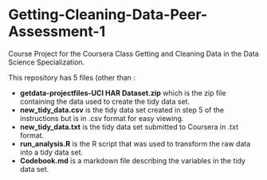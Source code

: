 # Getting-Cleaning-Data-Peer-Assessment-1
Course Project for the Coursera Class Getting and Cleaning Data in the Data Science Specialization.

This repository has 5 files (other than :

-  **getdata-projectfiles-UCI HAR Dataset.zip** which is the zip file containing the data used to create the tidy data set.
-  **new_tidy_data.csv** is the tidy data set created in step 5 of the instructions but is in .csv format for easy viewing.
-  **new_tidy_data.txt** is the tidy data set submitted to Coursera in .txt format.
-  **run_analysis.R** is the R script that was used to transform the raw data into a tidy data set.
-  **Codebook.md** is a markdown file describing the variables in the tidy data set.


